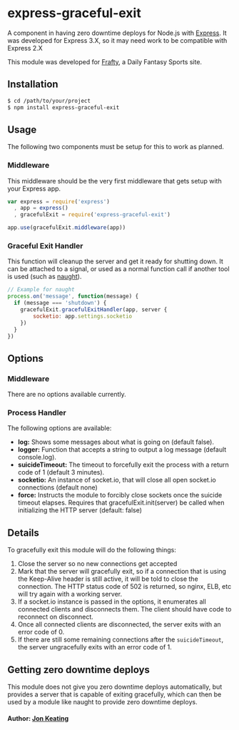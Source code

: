 # express-graceful-exit

A component in having zero downtime deploys for Node.js with [Express](http://expressjs.com/). It was developed for Express 3.X, so it may need work to be compatible with Express 2.X

This module was developed for [Frafty](https://www.frafty.com/), a Daily Fantasy Sports site.

## Installation

```` bash
$ cd /path/to/your/project
$ npm install express-graceful-exit
````

## Usage

The following two components must be setup for this to work as planned.

### Middleware

This middleware should be the very first middleware that gets setup with your Express app.

```` javascript
var express = require('express')
  , app = express()
  , gracefulExit = require('express-graceful-exit')

app.use(gracefulExit.middleware(app))
````

### Graceful Exit Handler

This function will cleanup the server and get it ready for shutting down. It can be attached to a signal, or used as a normal function call if another tool is used (such as [naught](https://github.com/indabamusic/naught)).

```` javascript
// Example for naught
process.on('message', function(message) {
  if (message === 'shutdown') {
    gracefulExit.gracefulExitHandler(app, server {
        socketio: app.settings.socketio
    })
  }
})
````

## Options

### Middleware

There are no options available currently.

### Process Handler

The following options are available:

* __log:__ Shows some messages about what is going on (default false).
* __logger:__ Function that accepts a string to output a log message (default console.log).
* __suicideTimeout:__ The timeout to forcefully exit the process with a return code of 1 (default 3 minutes).
* __socketio:__ An instance of socket.io, that will close all open socket.io connections (default none)
* __force:__ Instructs the module to forcibly close sockets once the suicide timeout elapses. Requires that gracefulExit.init(server) be called when initializing the HTTP server (default: false)

## Details

To gracefully exit this module will do the following things:

1. Close the server so no new connections get accepted
2. Mark that the server will gracefully exit, so if a connection that is using the Keep-Alive header is still active, it will be told to close the connection. The HTTP status code of 502 is returned, so nginx, ELB, etc will try again with a working server.
3. If a socket.io instance is passed in the options, it enumerates all connected clients and disconnects them. The client should have code to reconnect on disconnect.
5. Once all connected clients are disconnected, the server exits with an error code of 0.
6. If there are still some remaining connections after the `suicideTimeout`, the server ungracefully exits with an error code of 1.

## Getting zero downtime deploys

This module does not give you zero downtime deploys automatically, but provides a server that is capable of exiting gracefully, which can then be used by a module like naught to provide zero downtime deploys.

#### Author: [Jon Keating](http://twitter.com/emostar)

